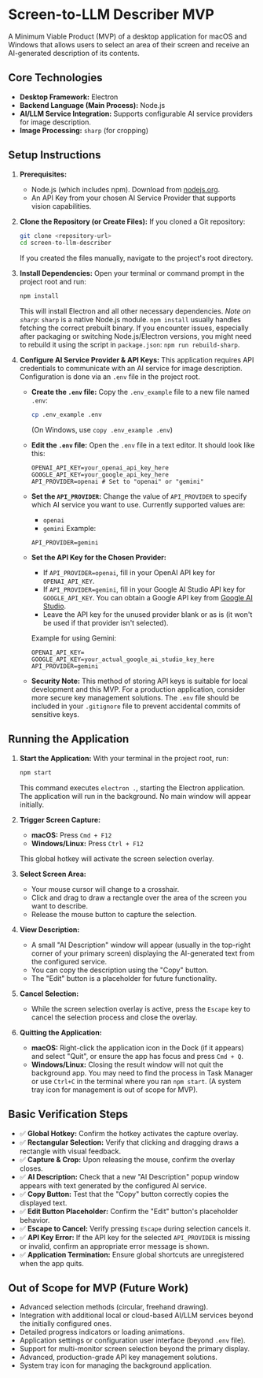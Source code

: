 # Screen-to-LLM Describer MVP

A Minimum Viable Product (MVP) of a desktop application for macOS and Windows that allows users to select an area of their screen and receive an AI-generated description of its contents.

## Core Technologies

* **Desktop Framework:** Electron
* **Backend Language (Main Process):** Node.js
* **AI/LLM Service Integration:** Supports configurable AI service providers for image description.
* **Image Processing:** `sharp` (for cropping)

## Setup Instructions

1.  **Prerequisites:**
    * Node.js (which includes npm). Download from [nodejs.org](https://nodejs.org/).
    * An API Key from your chosen AI Service Provider that supports vision capabilities.

2.  **Clone the Repository (or Create Files):**
    If you cloned a Git repository:
    ```bash
    git clone <repository-url>
    cd screen-to-llm-describer
    ```
    If you created the files manually, navigate to the project's root directory.

3.  **Install Dependencies:**
    Open your terminal or command prompt in the project root and run:
    ```bash
    npm install
    ```
    This will install Electron and all other necessary dependencies.
    *Note on `sharp`*: `sharp` is a native Node.js module. `npm install` usually handles fetching the correct prebuilt binary. If you encounter issues, especially after packaging or switching Node.js/Electron versions, you might need to rebuild it using the script in `package.json`:
    `npm run rebuild-sharp`.

4.  **Configure AI Service Provider & API Keys:**
    This application requires API credentials to communicate with an AI service for image description. Configuration is done via an `.env` file in the project root.

    * **Create the `.env` file:**
        Copy the `.env_example` file to a new file named `.env`:
        ```bash
        cp .env_example .env
        ```
        (On Windows, use `copy .env_example .env`)

    * **Edit the `.env` file:**
        Open the `.env` file in a text editor. It should look like this:
        ```
        OPENAI_API_KEY=your_openai_api_key_here
        GOOGLE_API_KEY=your_google_api_key_here
        API_PROVIDER=openai # Set to "openai" or "gemini"
        ```

    * **Set the `API_PROVIDER`:**
        Change the value of `API_PROVIDER` to specify which AI service you want to use. Currently supported values are:
        * `openai`
        * `gemini`
        Example:
        ```
        API_PROVIDER=gemini
        ```

    * **Set the API Key for the Chosen Provider:**
        * If `API_PROVIDER=openai`, fill in your OpenAI API key for `OPENAI_API_KEY`.
        * If `API_PROVIDER=gemini`, fill in your Google AI Studio API key for `GOOGLE_API_KEY`. You can obtain a Google API key from [Google AI Studio](https://aistudio.google.com/app/apikey).
        * Leave the API key for the unused provider blank or as is (it won't be used if that provider isn't selected).

        Example for using Gemini:
        ```
        OPENAI_API_KEY=
        GOOGLE_API_KEY=your_actual_google_ai_studio_key_here
        API_PROVIDER=gemini
        ```

    * **Security Note:** This method of storing API keys is suitable for local development and this MVP. For a production application, consider more secure key management solutions. The `.env` file should be included in your `.gitignore` file to prevent accidental commits of sensitive keys.

## Running the Application

1.  **Start the Application:**
    With your terminal in the project root, run:
    ```bash
    npm start
    ```
    This command executes `electron .`, starting the Electron application. The application will run in the background. No main window will appear initially.

2.  **Trigger Screen Capture:**
    * **macOS:** Press `Cmd + F12`
    * **Windows/Linux:** Press `Ctrl + F12`

    This global hotkey will activate the screen selection overlay.

3.  **Select Screen Area:**
    * Your mouse cursor will change to a crosshair.
    * Click and drag to draw a rectangle over the area of the screen you want to describe.
    * Release the mouse button to capture the selection.

4.  **View Description:**
    * A small "AI Description" window will appear (usually in the top-right corner of your primary screen) displaying the AI-generated text from the configured service.
    * You can copy the description using the "Copy" button.
    * The "Edit" button is a placeholder for future functionality.

5.  **Cancel Selection:**
    * While the screen selection overlay is active, press the `Escape` key to cancel the selection process and close the overlay.

6.  **Quitting the Application:**
    * **macOS:** Right-click the application icon in the Dock (if it appears) and select "Quit", or ensure the app has focus and press `Cmd + Q`.
    * **Windows/Linux:** Closing the result window will not quit the background app. You may need to find the process in Task Manager or use `Ctrl+C` in the terminal where you ran `npm start`. (A system tray icon for management is out of scope for MVP).

## Basic Verification Steps

* ✅ **Global Hotkey:** Confirm the hotkey activates the capture overlay.
* ✅ **Rectangular Selection:** Verify that clicking and dragging draws a rectangle with visual feedback.
* ✅ **Capture & Crop:** Upon releasing the mouse, confirm the overlay closes.
* ✅ **AI Description:** Check that a new "AI Description" popup window appears with text generated by the configured AI service.
* ✅ **Copy Button:** Test that the "Copy" button correctly copies the displayed text.
* ✅ **Edit Button Placeholder:** Confirm the "Edit" button's placeholder behavior.
* ✅ **Escape to Cancel:** Verify pressing `Escape` during selection cancels it.
* ✅ **API Key Error:** If the API key for the selected `API_PROVIDER` is missing or invalid, confirm an appropriate error message is shown.
* ✅ **Application Termination:** Ensure global shortcuts are unregistered when the app quits.

## Out of Scope for MVP (Future Work)

* Advanced selection methods (circular, freehand drawing).
* Integration with additional local or cloud-based AI/LLM services beyond the initially configured ones.
* Detailed progress indicators or loading animations.
* Application settings or configuration user interface (beyond `.env` file).
* Support for multi-monitor screen selection beyond the primary display.
* Advanced, production-grade API key management solutions.
* System tray icon for managing the background application.